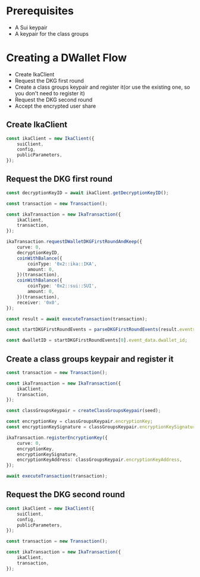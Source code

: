 # Prerequisites

- A Sui keypair
- A keypair for the class groups

# Creating a DWallet Flow

- Create IkaClient
- Request the DKG first round
- Create a class groups keypair and register it(or use the existing one, so you don't need to
  register it)
- Request the DKG second round
- Accept the encrypted user share

## Create IkaClient

```ts
const ikaClient = new IkaClient({
	suiClient,
	config,
	publicParameters,
});
```

## Request the DKG first round

```ts
const decryptionKeyID = await ikaClient.getDecryptionKeyID();

const transaction = new Transaction();

const ikaTransaction = new IkaTransaction({
	ikaClient,
	transaction,
});

ikaTransaction.requestDWalletDKGFirstRoundAndKeep({
	curve: 0,
	decryptionKeyID,
	coinWithBalance({
		coinType: '0x2::ika::IKA',
		amount: 0,
	})(transaction),
	coinWithBalance({
		coinType: '0x2::sui::SUI',
		amount: 0,
	})(transaction),
	receiver: '0x0',
});

const result = await executeTransaction(transaction);

const startDKGFirstRoundEvents = parseDKGFirstRoundEvents(result.events);

const dwalletID = startDKGFirstRoundEvents[0].event_data.dwallet_id;
```

## Create a class groups keypair and register it

```ts
const transaction = new Transaction();

const ikaTransaction = new IkaTransaction({
	ikaClient,
	transaction,
});

const classGroupsKeypair = createClassGroupsKeypair(seed);

const encryptionKey = classGroupsKeypair.encryptionKey;
const encryptionKeySignature = classGroupsKeypair.encryptionKeySignature;

ikaTransaction.registerEncryptionKey({
	curve: 0,
	encryptionKey,
	encryptionKeySignature,
	encryptionKeyAddress: classGroupsKeypair.encryptionKeyAddress,
});

await executeTransaction(transaction);
```

## Request the DKG second round

```ts
const ikaClient = new IkaClient({
	suiClient,
	config,
	publicParameters,
});

const transaction = new Transaction();

const ikaTransaction = new IkaTransaction({
	ikaClient,
	transaction,
});
```
